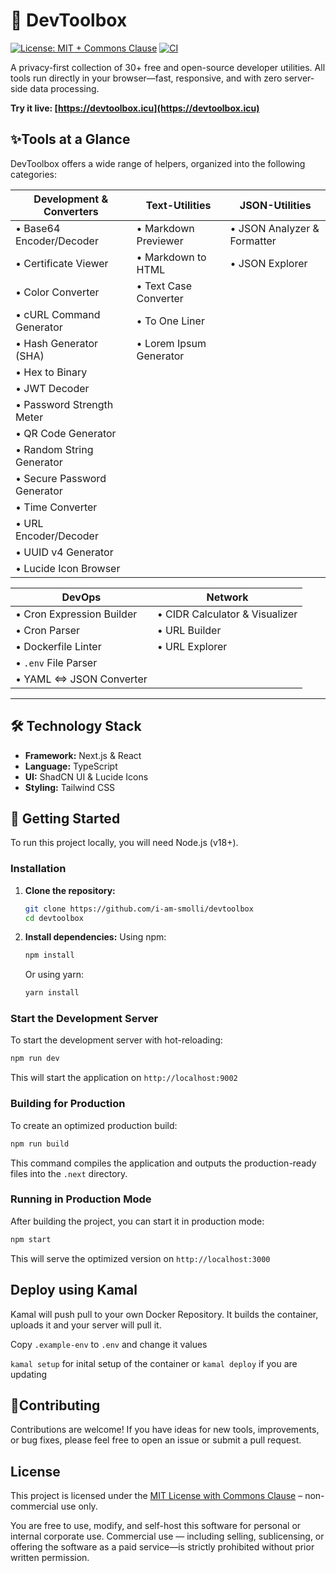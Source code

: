 # 🔧 DevToolbox 
[![License: MIT + Commons Clause](https://img.shields.io/badge/License-MIT--Commons%20Clause-orange.svg)](https://github.com/i-am-smolli/devtoolbox/blob/master/LICENSE.md)
[![CI](https://github.com/i-am-smolli/devtoolbox/actions/workflows/ci-pipeline.yml/badge.svg?branch=master)](https://github.com/i-am-smolli/devtoolbox/actions/workflows/ci-pipeline.yml)

A privacy-first collection of 30+ free and open-source developer utilities. All tools run directly in your browser—fast, responsive, and with zero server-side data processing.

**Try it live: [https://devtoolbox.icu](https://devtoolbox.icu)**

## ✨Tools at a Glance

DevToolbox offers a wide range of helpers, organized into the following categories:

| Development & Converters          | Text-Utilities                | JSON-Utilities                 |
| --------------------------------- | ----------------------------- | ------------------------------ |
| • Base64 Encoder/Decoder          | • Markdown Previewer          | • JSON Analyzer & Formatter    |
| • Certificate Viewer              | • Markdown to HTML            | • JSON Explorer                |
| • Color Converter                 | • Text Case Converter         |                                |
| • cURL Command Generator          | • To One Liner                |                                |
| • Hash Generator (SHA)            | • Lorem Ipsum Generator       |                                |
| • Hex to Binary                   |                               |                                |
| • JWT Decoder                     |                               |                                |
| • Password Strength Meter         |                               |                                |
| • QR Code Generator               |                               |                                |
| • Random String Generator         |                               |                                |
| • Secure Password Generator       |                               |                                |
| • Time Converter                  |                               |                                |
| • URL Encoder/Decoder             |                               |                                |
| • UUID v4 Generator               |                               |                                |
| • Lucide Icon Browser             |                               |                                |

| DevOps                            | Network                          |
| --------------------------------- | -------------------------------- |
| • Cron Expression Builder         | • CIDR Calculator & Visualizer   |
| • Cron Parser                     | • URL Builder                    |
| • Dockerfile Linter               | • URL Explorer                   |
| • `.env` File Parser              |                                  |
| • YAML <=> JSON Converter         |                                  |

---

## 🛠️ Technology Stack

* **Framework:** Next.js & React
* **Language:** TypeScript
* **UI:** ShadCN UI & Lucide Icons
* **Styling:** Tailwind CSS

## 🚀 Getting Started

To run this project locally, you will need Node.js (v18+).


### Installation

1.  **Clone the repository:**

    ```bash
    git clone https://github.com/i-am-smolli/devtoolbox
    cd devtoolbox
    ```

2.  **Install dependencies:**
    Using npm:
    ```bash
    npm install
    ```
    Or using yarn:
    ```bash
    yarn install
    ```

### Start the Development Server

To start the development server with hot-reloading:

```bash
npm run dev
```

This will start the application on `http://localhost:9002`

### Building for Production

To create an optimized production build:

```bash
npm run build
```

This command compiles the application and outputs the production-ready files into the `.next` directory.

### Running in Production Mode

After building the project, you can start it in production mode:

```bash
npm start
```

This will serve the optimized version on `http://localhost:3000`

## Deploy using Kamal

Kamal will push pull to your own Docker Repository. It builds the container, uploads it and your server will pull it.

Copy `.example-env` to `.env` and change it values

`kamal setup` for inital setup of the container
or
`kamal deploy` if you are updating

## 🤝Contributing

Contributions are welcome! If you have ideas for new tools, improvements, or bug fixes, please feel free to open an issue or submit a pull request.

## License

This project is licensed under the [MIT License with Commons Clause](LICENSE.md) – non-commercial use only.

You are free to use, modify, and self-host this software for personal or internal corporate use. 
Commercial use — including selling, sublicensing, or offering the software as a paid service—is strictly prohibited without prior written permission.
